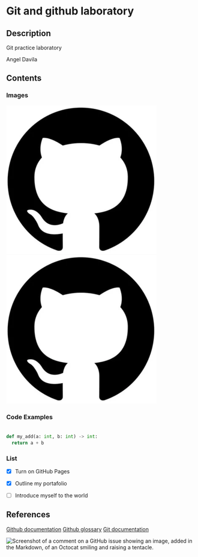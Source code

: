# Git and github laboratory

## Description
Git practice laboratory

Angel Davila

## Contents
### Images

![Amazing image](amazing-image.png)
![Amazing image](amazing-image.png)

### Code Examples

```python

def my_add(a: int, b: int) -> int:
  return a + b

```

### List


- [X] Turn on GitHub Pages
- [X] Outline my portafolio
- [ ] Introduce myself to the world


## References


[Github documentation](https://docs.github.com/en)
[Github glossary](https://docs.github.com/en/get-started/learning-about-github/github-glossary)
[Git documentation](https://git-scm.com/doc)

![Screenshot of a comment on a GitHub issue showing an image, added in the Markdown, 
of an Octocat smiling and raising a tentacle.](https://myoctocat.com/assets/images/base-octocat.svg)
